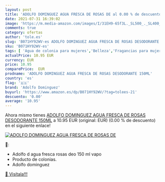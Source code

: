 ```yaml
---
layout: post
title: 'ADOLFO DOMINGUEZ AGUA FRESCA DE ROSAS DE al 0.00 % de descuento'
date: 2021-07-31 16:39:02
image: 'https://m.media-amazon.com/images/I/31EH9-65f3L._SL500_._SL400_.jpg'
comments: true
category: ofertas
author: 'tole.es'
slug: 'B071HY92WV-es ADOLFO DOMINGUEZ AGUA FRESCA DE ROSAS DESODORANTE 150ML'
sku: 'B071HY92WV-es'
tags: [ 'Agua de colonia para mujeres','Belleza','Fragancias para mujeres','Perfumes y fragancias','adolfo dominguez','desodorante', ]
actualPrice: 10.95 EUR
currency: EUR
price: 10.95
comparePrice:  EUR
prodname: 'ADOLFO DOMINGUEZ AGUA FRESCA DE ROSAS DESODORANTE 150ML'
country: 'es'
flag: '🇪🇸'
brand: 'Adolfo Dominguez'
buyurl: 'https://www.amazon.es/dp/B071HY92WV/?tag=tolees-21'
descuento: '0.00'
average: '10.95'
---
```


Ahora mismo tienes [ADOLFO DOMINGUEZ AGUA FRESCA DE ROSAS DESODORANTE 150ML](https://www.amazon.es/dp/B071HY92WV/?tag=tolees-21) a 10.95 EUR (original:  EUR) (0.00 %  de descuento) en el siguiente enlace!

[![ADOLFO DOMINGUEZ AGUA FRESCA DE ROSAS DE](https://m.media-amazon.com/images/I/31EH9-65f3L._SL500_._SL400_.jpg)](https://www.amazon.es/dp/B071HY92WV/?tag=tolees-21)

🔎:

- Adolfo d agua fresca rosas deo 150 ml vapo
- Producto de colonias.
- Adolfo dominguez

[🛒 Visítala!!!](https://www.amazon.es/dp/B071HY92WV/?tag=tolees-21)
